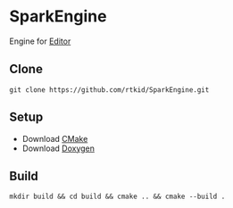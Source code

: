 # SparkEngine

Engine for [Editor](https://github.com/rtkid/SparkEditor) 

## Clone 

```
git clone https://github.com/rtkid/SparkEngine.git
```

## Setup

  * Download [CMake](https://cmake.org/download/)
  * Download [Doxygen](https://www.doxygen.nl/download.html)

## Build

```
mkdir build && cd build && cmake .. && cmake --build .
```

  